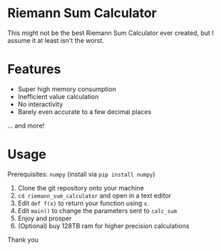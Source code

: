 # Riemann Sum Calculator

This might not be the best Riemann Sum Calculator ever created, but I assume it at least isn't the worst.

# Features

- Super high memory consumption
- Inefficient value calculation
- No interactivity
- Barely even accurate to a few decimal places

... and more!

# Usage

Prerequisites: ```numpy``` (install via ```pip install numpy```)

1) Clone the git repository onto your machine
2) ```cd riemann_sum_calculator``` and open in a text editor
3) Edit ```def f(x)``` to return your function using ```x```.
4) Edit ```main()``` to change the parameters sent to ```calc_sum```
5) Enjoy and prosper
6) (Optional) buy 128TB ram for higher precision calculations

Thank you